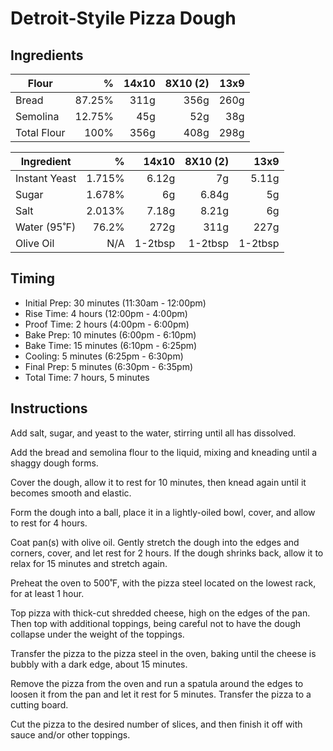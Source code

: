 # Detroit-Styile Pizza Dough

## Ingredients

| Flour       | %      | 14x10   | 8X10 (2) | 13x9    |
| ----------- | -----: | ------: | -------: | ------: |
| Bread       | 87.25% | 311g    | 356g     | 260g    |
| Semolina    | 12.75% | 45g     | 52g      | 38g     |
| Total Flour | 100%   | 356g    | 408g     | 298g    |

| Ingredient     | %      | 14x10   | 8X10 (2) | 13x9    |
| -------------- | -----: | ------: | -------: | ------: |
| Instant Yeast  | 1.715% | 6.12g   | 7g       | 5.11g   |
| Sugar          | 1.678% | 6g      | 6.84g    | 5g      |
| Salt           | 2.013% | 7.18g   | 8.21g    | 6g      |
| Water (95˚F)   | 76.2%  | 272g    | 311g     | 227g    |
| Olive Oil      | N/A    | 1-2tbsp | 1-2tbsp  | 1-2tbsp |

## Timing

- Initial Prep: 30 minutes (11:30am - 12:00pm)
- Rise Time: 4 hours (12:00pm - 4:00pm)
- Proof Time: 2 hours (4:00pm - 6:00pm)
- Bake Prep: 10 minutes (6:00pm - 6:10pm)
- Bake Time: 15 minutes (6:10pm - 6:25pm)
- Cooling: 5 minutes (6:25pm - 6:30pm)
- Final Prep: 5 minutes (6:30pm - 6:35pm)
- Total Time: 7 hours, 5 minutes

## Instructions

Add salt, sugar, and yeast to the water, stirring until all has dissolved.

Add the bread and semolina flour to the liquid, mixing and kneading until a shaggy dough forms.

Cover the dough, allow it to rest for 10 minutes, then knead again until it becomes smooth and elastic.

Form the dough into a ball, place it in a lightly-oiled bowl, cover, and allow to rest for 4 hours.

Coat pan(s) with olive oil. Gently stretch the dough into the edges and corners, cover, and let rest for 2 hours. If the dough shrinks back, allow it to relax for 15 minutes and stretch again.

Preheat the oven to 500˚F, with the pizza steel located on the lowest rack, for at least 1 hour.

Top pizza with thick-cut shredded cheese, high on the edges of the pan. Then top with additional toppings, being careful not to have the dough collapse under the weight of the toppings.

Transfer the pizza to the pizza steel in the oven, baking  until the cheese is bubbly with a dark edge, about 15 minutes.

Remove the pizza from the oven and run a spatula around the edges to loosen it from the pan and let it rest for 5 minutes. Transfer the pizza to a cutting board.

Cut the pizza to the desired number of slices, and then finish it off with sauce and/or other toppings.